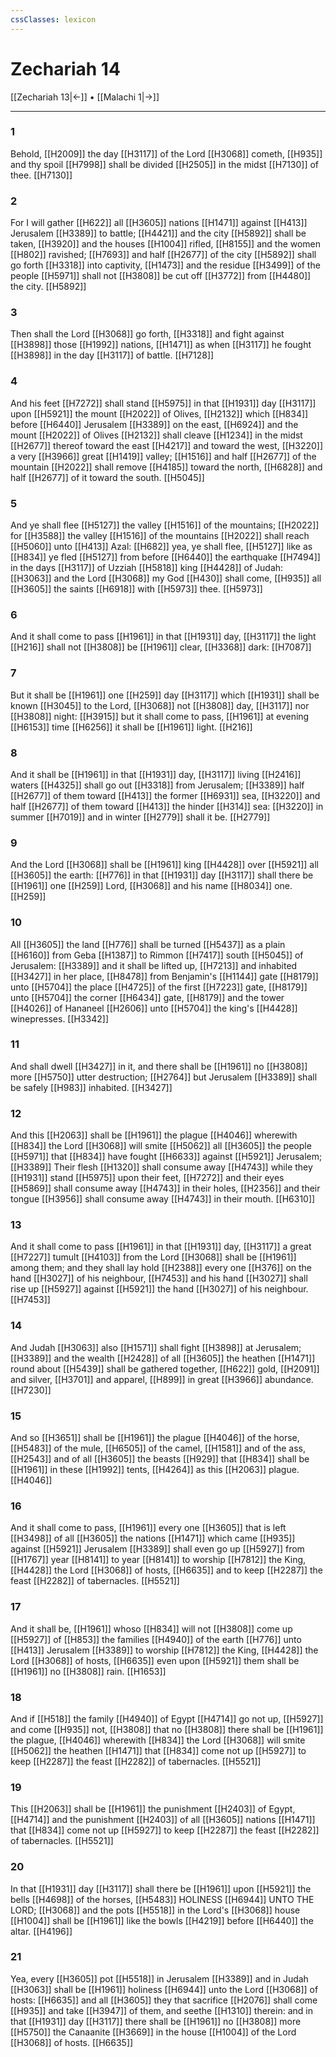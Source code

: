 ```yaml
---
cssClasses: lexicon
---
```

# Zechariah 14

[[Zechariah 13|←]] • [[Malachi 1|→]]

---

### 1
Behold, [[H2009]] the day [[H3117]] of the Lord [[H3068]] cometh, [[H935]] and thy spoil [[H7998]] shall be divided [[H2505]] in the midst [[H7130]] of thee. [[H7130]]

### 2
For I will gather [[H622]] all [[H3605]] nations [[H1471]] against [[H413]] Jerusalem [[H3389]] to battle; [[H4421]] and the city [[H5892]] shall be taken, [[H3920]] and the houses [[H1004]] rifled, [[H8155]] and the women [[H802]] ravished; [[H7693]] and half [[H2677]] of the city [[H5892]] shall go forth [[H3318]] into captivity, [[H1473]] and the residue [[H3499]] of the people [[H5971]] shall not [[H3808]] be cut off [[H3772]] from [[H4480]] the city. [[H5892]]

### 3
Then shall the Lord [[H3068]] go forth, [[H3318]] and fight against [[H3898]] those [[H1992]] nations, [[H1471]] as when [[H3117]] he fought [[H3898]] in the day [[H3117]] of battle. [[H7128]]

### 4
And his feet [[H7272]] shall stand [[H5975]] in that [[H1931]] day [[H3117]] upon [[H5921]] the mount [[H2022]] of Olives, [[H2132]] which [[H834]] before [[H6440]] Jerusalem [[H3389]] on the east, [[H6924]] and the mount [[H2022]] of Olives [[H2132]] shall cleave [[H1234]] in the midst [[H2677]] thereof toward the east [[H4217]] and toward the west, [[H3220]] a very [[H3966]] great [[H1419]] valley; [[H1516]] and half [[H2677]] of the mountain [[H2022]] shall remove [[H4185]] toward the north, [[H6828]] and half [[H2677]] of it toward the south. [[H5045]]

### 5
And ye shall flee [[H5127]] the valley [[H1516]] of the mountains; [[H2022]] for [[H3588]] the valley [[H1516]] of the mountains [[H2022]] shall reach [[H5060]] unto [[H413]] Azal: [[H682]] yea, ye shall flee, [[H5127]] like as [[H834]] ye fled [[H5127]] from before [[H6440]] the earthquake [[H7494]] in the days [[H3117]] of Uzziah [[H5818]] king [[H4428]] of Judah: [[H3063]] and the Lord [[H3068]] my God [[H430]] shall come, [[H935]] all [[H3605]] the saints [[H6918]] with [[H5973]] thee. [[H5973]]

### 6
And it shall come to pass [[H1961]] in that [[H1931]] day, [[H3117]] the light [[H216]] shall not [[H3808]] be [[H1961]] clear, [[H3368]] dark: [[H7087]]

### 7
But it shall be [[H1961]] one [[H259]] day [[H3117]] which [[H1931]] shall be known [[H3045]] to the Lord, [[H3068]] not [[H3808]] day, [[H3117]] nor [[H3808]] night: [[H3915]] but it shall come to pass, [[H1961]] at evening [[H6153]] time [[H6256]] it shall be [[H1961]] light. [[H216]]

### 8
And it shall be [[H1961]] in that [[H1931]] day, [[H3117]] living [[H2416]] waters [[H4325]] shall go out [[H3318]] from Jerusalem; [[H3389]] half [[H2677]] of them toward [[H413]] the former [[H6931]] sea, [[H3220]] and half [[H2677]] of them toward [[H413]] the hinder [[H314]] sea: [[H3220]] in summer [[H7019]] and in winter [[H2779]] shall it be. [[H2779]]

### 9
And the Lord [[H3068]] shall be [[H1961]] king [[H4428]] over [[H5921]] all [[H3605]] the earth: [[H776]] in that [[H1931]] day [[H3117]] shall there be [[H1961]] one [[H259]] Lord, [[H3068]] and his name [[H8034]] one. [[H259]]

### 10
All [[H3605]] the land [[H776]] shall be turned [[H5437]] as a plain [[H6160]] from Geba [[H1387]] to Rimmon [[H7417]] south [[H5045]] of Jerusalem: [[H3389]] and it shall be lifted up, [[H7213]] and inhabited [[H3427]] in her place, [[H8478]] from Benjamin's [[H1144]] gate [[H8179]] unto [[H5704]] the place [[H4725]] of the first [[H7223]] gate, [[H8179]] unto [[H5704]] the corner [[H6434]] gate, [[H8179]] and the tower [[H4026]] of Hananeel [[H2606]] unto [[H5704]] the king's [[H4428]] winepresses. [[H3342]]

### 11
And shall dwell [[H3427]] in it, and there shall be [[H1961]] no [[H3808]] more [[H5750]] utter destruction; [[H2764]] but Jerusalem [[H3389]] shall be safely [[H983]] inhabited. [[H3427]]

### 12
And this [[H2063]] shall be [[H1961]] the plague [[H4046]] wherewith [[H834]] the Lord [[H3068]] will smite [[H5062]] all [[H3605]] the people [[H5971]] that [[H834]] have fought [[H6633]] against [[H5921]] Jerusalem; [[H3389]] Their flesh [[H1320]] shall consume away [[H4743]] while they [[H1931]] stand [[H5975]] upon their feet, [[H7272]] and their eyes [[H5869]] shall consume away [[H4743]] in their holes, [[H2356]] and their tongue [[H3956]] shall consume away [[H4743]] in their mouth. [[H6310]]

### 13
And it shall come to pass [[H1961]] in that [[H1931]] day, [[H3117]] a great [[H7227]] tumult [[H4103]] from the Lord [[H3068]] shall be [[H1961]] among them; and they shall lay hold [[H2388]] every one [[H376]] on the hand [[H3027]] of his neighbour, [[H7453]] and his hand [[H3027]] shall rise up [[H5927]] against [[H5921]] the hand [[H3027]] of his neighbour. [[H7453]]

### 14
And Judah [[H3063]] also [[H1571]] shall fight [[H3898]] at Jerusalem; [[H3389]] and the wealth [[H2428]] of all [[H3605]] the heathen [[H1471]] round about [[H5439]] shall be gathered together, [[H622]] gold, [[H2091]] and silver, [[H3701]] and apparel, [[H899]] in great [[H3966]] abundance. [[H7230]]

### 15
And so [[H3651]] shall be [[H1961]] the plague [[H4046]] of the horse, [[H5483]] of the mule, [[H6505]] of the camel, [[H1581]] and of the ass, [[H2543]] and of all [[H3605]] the beasts [[H929]] that [[H834]] shall be [[H1961]] in these [[H1992]] tents, [[H4264]] as this [[H2063]] plague. [[H4046]]

### 16
And it shall come to pass, [[H1961]] every one [[H3605]] that is left [[H3498]] of all [[H3605]] the nations [[H1471]] which came [[H935]] against [[H5921]] Jerusalem [[H3389]] shall even go up [[H5927]] from [[H1767]] year [[H8141]] to year [[H8141]] to worship [[H7812]] the King, [[H4428]] the Lord [[H3068]] of hosts, [[H6635]] and to keep [[H2287]] the feast [[H2282]] of tabernacles. [[H5521]]

### 17
And it shall be, [[H1961]] whoso [[H834]] will not [[H3808]] come up [[H5927]] of [[H853]] the families [[H4940]] of the earth [[H776]] unto [[H413]] Jerusalem [[H3389]] to worship [[H7812]] the King, [[H4428]] the Lord [[H3068]] of hosts, [[H6635]] even upon [[H5921]] them shall be [[H1961]] no [[H3808]] rain. [[H1653]]

### 18
And if [[H518]] the family [[H4940]] of Egypt [[H4714]] go not up, [[H5927]] and come [[H935]] not, [[H3808]] that no [[H3808]] there shall be [[H1961]] the plague, [[H4046]] wherewith [[H834]] the Lord [[H3068]] will smite [[H5062]] the heathen [[H1471]] that [[H834]] come not up [[H5927]] to keep [[H2287]] the feast [[H2282]] of tabernacles. [[H5521]]

### 19
This [[H2063]] shall be [[H1961]] the punishment [[H2403]] of Egypt, [[H4714]] and the punishment [[H2403]] of all [[H3605]] nations [[H1471]] that [[H834]] come not up [[H5927]] to keep [[H2287]] the feast [[H2282]] of tabernacles. [[H5521]]

### 20
In that [[H1931]] day [[H3117]] shall there be [[H1961]] upon [[H5921]] the bells [[H4698]] of the horses, [[H5483]] HOLINESS [[H6944]] UNTO THE LORD; [[H3068]] and the pots [[H5518]] in the Lord's [[H3068]] house [[H1004]] shall be [[H1961]] like the bowls [[H4219]] before [[H6440]] the altar. [[H4196]]

### 21
Yea, every [[H3605]] pot [[H5518]] in Jerusalem [[H3389]] and in Judah [[H3063]] shall be [[H1961]] holiness [[H6944]] unto the Lord [[H3068]] of hosts: [[H6635]] and all [[H3605]] they that sacrifice [[H2076]] shall come [[H935]] and take [[H3947]] of them, and seethe [[H1310]] therein: and in that [[H1931]] day [[H3117]] there shall be [[H1961]] no [[H3808]] more [[H5750]] the Canaanite [[H3669]] in the house [[H1004]] of the Lord [[H3068]] of hosts. [[H6635]]
